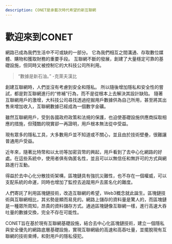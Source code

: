 ```yaml
---
description: CONET是承載次時代希望的新互聯網
---
```


# 歡迎來到CONET

網路已成為我們生活中不可或缺的一部分。 它為我們相互之間溝通、存取數位媒體、購物和獲取財務的重要手段。 互聯網不斷的發展，創建了大量穩定可靠的基礎設施，但同時又被控制它的大科技公司所利用。&#x20;

> &#x20;“數據是新石油。” -克萊夫漢比

創建互聯網時，人們並沒有考慮到安全和隱私。 所以隨後增加隱私和安全性的嘗試，都是對互聯網進行的“修補”行為，而不是從根本上去解決其設計缺陷。 隨著互聯網用戶的激增，大科技公司尋找透過挖掘用戶數據供為自己所用，甚至將其出售來增加收入，互聯網數據已經成為一個數字金礦。&#x20;

雖然互聯網用戶，受到各國政府政策和法規的保護，也迫使基礎設施供應商採取相應的措施，但殘酷的現實卻一再證明，用戶根本無法從中受益。&#x20;

現有眾多的隱私工具，大多數用戶並不知道或不關心，並且由於技術壁壘，很難讓普通用戶受益。

近年來，隨著比特幣和以太坊等加密貨幣的興起，用戶看到了去中心化網路的好處。在這些系統中，使用者俱有偽匿名性，並且可以以無信任和無許可的方式與網路進行互動。

得益於去中心化分散技術架構，區塊鏈具有強抗災難性，也不存在一個權威，可以支配系統的命運，同時也增加了監控去追蹤用戶去匿名化的難度。

人們寄託了利用區塊鏈技術，改造互聯網的希望，Web3概念就此誕生。區塊鏈技術與互聯網相比，其劣勢是顯而易見的。網路上儲存的資料量是驚人的，而區塊鏈是一種眾所周知，昂貴的資料儲存方式。通過區塊鏈像互聯網一樣，進行高速大吞吐量的數據交換，完全不存在可能性。

CONET旨在基於現有互聯網基礎設施，結合去中心化區塊鏈技術，建立一個隱私與安全優先的網路底層基礎設施，實現互聯網級的高速和高吞吐量，並擺脫現有互聯網的技術束缚，和對用戶的隱私侵犯。

